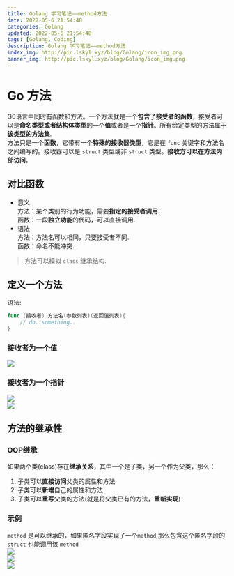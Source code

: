 ```yaml
---
title: Golang 学习笔记——method方法
date: 2022-05-6 21:54:48
categories: Golang
updated: 2022-05-6 21:54:48
tags: [Golang, Coding]
description: Golang 学习笔记——method方法
index_img: http://pic.lskyl.xyz/blog/Golang/icon_img.png
banner_img: http://pic.lskyl.xyz/blog/Golang/icon_img.png
---
```


# Go 方法

G0语言中同时有函数和方法。一个方法就是一个**包含了接受者的函数**，接受者可以是**命名类型或者结构体类型**的一个**值**或者是一个**指针**。所有给定类型的方法属于**该类型的方法集**.  
方法只是一个**函数**，它带有一个**特殊的接收器类型**，它是在 `func` 关键字和方法名之间编写的。接收器可以是 `struct` 类型或非 `struct` 类型。**接收方可以在方法内部访问**。  

## 对比函数
- 意义  
方法：某个类别的行为功能，需要**指定的接受者调用**.  
函数：一段**独立功能**的代码，可以直接调用.  
- 语法  
方法：方法名可以相同，只要接受者不同.  
函数：命名不能冲突.  
> 方法可以模拟 `class` 继承结构.  

## 定义一个方法
语法:  
```go
func (接收者) 方法名(参数列表)(返回值列表){
    // do..something..
}
```

### 接收者为一个值
![](http://pic.lskyl.xyz/blog/Golang/method-1.png)  

### 接收者为一个指针
![](http://pic.lskyl.xyz/blog/Golang/method-2.png)  
![](http://pic.lskyl.xyz/blog/Golang/method-3.png)  

## 方法的继承性

### OOP继承
如果两个类(class)存在**继承关系**，其中一个是子类，另一个作为父类，那么：
1. 子类可以**直接访问**父类的属性和方法
2. 子类可以**新增**自己的属性和方法
3. 子类可以**重写**父类的方法(就是将父类已有的方法，**重新实现**)

### 示例
`method` 是可以继承的，如果匿名字段实现了一个`method`,那么包含这个匿名字段的 `struct` 也能调用该 `method`  
![](http://pic.lskyl.xyz/blog/Golang/method-4.png)  
![](http://pic.lskyl.xyz/blog/Golang/method-5.png)  
![](http://pic.lskyl.xyz/blog/Golang/method-6.png)  
